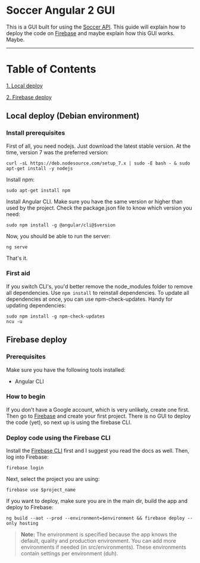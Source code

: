 Soccer Angular 2 GUI 
===================


This is a GUI built for using the [Soccer API](https://github.com/tdedobbeleer/soccer-ws). This guide will explain how to deploy the code on [Firebase](https://firebase.google.com) and maybe explain how this GUI works. Maybe.

----------

# Table of Contents

[1. Local deploy](#local-deploy)

[2. Firebase deploy](#firebase-deploy)

## Local deploy (Debian environment)
### Install prerequisites
First of all, you need nodejs. Just download the latest stable version. At the time, version 7 was the preferred version:

    curl -sL https://deb.nodesource.com/setup_7.x | sudo -E bash - & sudo apt-get install -y nodejs
 
 Install npm:

    sudo apt-get install npm

Install Angular CLI. Make sure you have the same version or higher than used by the project. Check the package.json file to know which version you need:

    sudo npm install -g @angular/cli@$version

Now, you should be able to run the server:

    ng serve

That's it.

### First aid
If you switch CLI's, you'd better remove the node_modules folder to remove all dependencies. Use `npm install` to reinstall dependencies.
To update all dependencies at once, you can use npm-check-updates. Handy for updating dependencies:

    sudo npm install -g npm-check-updates
    ncu -u

## Firebase deploy
### Prerequisites
Make sure you have the following tools installed:

 - Angular CLI

### How to begin
If you don't have a Google account, which is very unlikely, create one first. Then go to [Firebase](https://firebase.google.com) and create your first project. There is no GUI to deploy the code (yet), so next up is using the firebase CLI.

### Deploy code using the Firebase CLI
Install the [Firebase CLI](https://firebase.google.com/docs/cli/) first and I suggest you read the docs as well.
Then, log into Firebase:

    firebase login
    
Next, select the project you are using:

    firebase use $project_name
    
If you want to deploy, make sure you are in the main dir, build the app and deploy to Firebase:

    ng build --aot --prod --environment=$environment && firebase deploy --only hosting

> **Note:**
> The environment is specified because the app knows the default, quality and production environment. You can add more environments if needed (in src/environments). These environments contain settings per environment (duh).